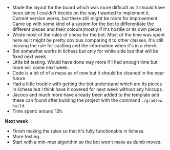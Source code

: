 * Made the layout for the board which was more difficult as it should have been since I couldn't decide on the way I wanted to implement it. Current version works, but there still might be room for improvement. Came up with some kind of a system for the bot to differentiate the different pieces and their colours(mostly if it's hostile or its own piece).
* Wrote most of the rules of chess for the bot. Most of the time was spent here as it might be pretty obvious comparing it to other classes. It's still missing the rule for castling and the information when it's in a check.
* Bot somewhat works in lichess but only for white side but that will be fixed next week.
* Little bit testing. Would have done way more if I had enough time but more will come next week.
* Code is a bit of of a mess as of now but it should be cleaned in the near future.
* Had a little trouble with getting the bot understand which are its pieces in lichess but I think have it covered for next week without any hiccups.
* Jacoco and much more have already been added to the template and these can found after building the project with the command `./gradlew build`.
* Time spent: around 12h.

**Next week**

* Finish making the rules so that it's fully functionable in lichess.
* More testing.
* Start with a min-max algorithm so the bot won't make as dumb moves.
